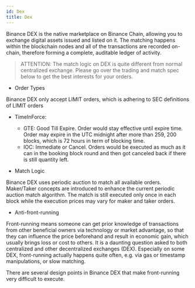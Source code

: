 ```yaml
---
id: Dex
title: Dex
---
```


Binance DEX is the native marketplace on Binance Chain, allowing you to exchange digital assets issued and listed on it.
The matching happens within the blockchain nodes and all of the transactions are recorded on-chain, therefore forming a complete, auditable ledger of activity.

> ATTENTION: The match logic on DEX is quite different from normal centralized exchange.
Please go over the trading and match spec below to get the best interests for your orders.

* Order Types

 Binance DEX only accept LIMIT orders, which is adhering to SEC definitions of LIMIT orders

* TimeInForce:

	* GTE: Good Till Expire. Order would stay effective until expire time. Order may expire in the UTC midnight after more than 259, 200 blocks, which is 72 hours in term of blocking time.
	* IOC: Immediate or Cancel. Orders would be executed as much as it can in the booking block round and then got canceled back if there is still quantity left.

* Match Logic

Binance DEX uses periodic auction to match all available orders. Maker/Taker concepts are introduced to enhance the current periodic auction match algorithm. The match is still executed only once in each block while the execution prices may vary for maker and taker orders.


* Anti-front-running

Front-running means someone can get prior knowledge of transactions from other beneficial owners via technology or market advantage, so that they can influence the price beforehand and result in economic gain, which usually brings loss or cost to others. It is a daunting question asked to both centralized and other decentralized exchanges (DEX). Especially on some DEX, front-running actually happens quite often, e.g. via gas or timestamp manipulations, or slow matching.

There are several design points in Binance DEX that make front-running very difficult to execute.

